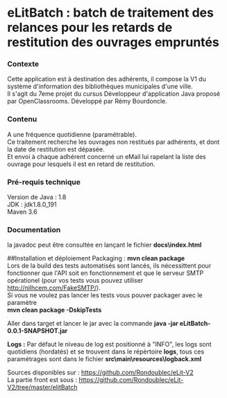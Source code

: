 # eLitBatch : batch de traitement des relances pour les retards de restitution des ouvrages empruntés

### Contexte  
Cette application est à destination des adhérents, il compose la V1 du système d'information des bibliothèques municipales d'une ville.  
Il s'agit du 7eme projet du cursus Développeur d'application Java proposé par OpenClassrooms.
Développé par Rémy Bourdoncle. 

### Contenu
A une fréquence quotidienne (paramétrable).  
Ce traitement recherche les ouvrages non restitués par adhérents, et dont la date de restitution est dépasée.  
Et envoi à chaque adhérent concerné un eMail lui rapelant la liste des ouvrage pour lesquels il est en retard de restitution.

### Pré-requis technique  
Version de Java : 1.8  
JDK : jdk1.8.0_191  
Maven 3.6  

### Documentation
la javadoc peut être consultée en lançant le fichier **docs\index.html**  

##Installation et déploiement
Packaging : **mvn clean package**  
Lors de la build des tests automatisés sont lancés, ils nécessittent pour fonctionner que l'API soit en fonctionnement et que le serveur SMTP opérationel (pour vos tests vous pouvez utiliser http://nilhcem.com/FakeSMTP/).  
Si vous ne voulez pas lancer les tests vous pouver packager avec le paramètre  
**mvn clean package -DskipTests**  


Aller dans target et lancer le jar avec la commande
**java -jar eLitBatch-0.0.1-SNAPSHOT.jar**

**Logs :** Par défaut le niveau de log est positionné à "INFO", les logs sont quotidiens (hordatés) et se trouvent dans le répèrtoire **logs**, tous ces paramétrages sont dans le fichier **src\main\resources\logback.xml**

Sources disponibles sur : https://github.com/Rondoublec/eLit-V2  
La partie front est sous : https://github.com/Rondoublec/eLit-V2/tree/master/elitBatch
